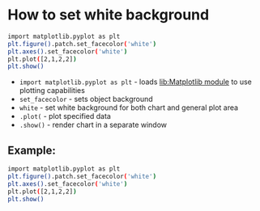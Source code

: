 # How to set white background

```bash
import matplotlib.pyplot as plt
plt.figure().patch.set_facecolor('white')
plt.axes().set_facecolor('white')
plt.plot([2,1,2,2])
plt.show()
```

- `import matplotlib.pyplot as plt` - loads [lib:Matplotlib module](python-matplotlib/how-to-install-matplotlib-python-lib-in-ubuntu-ubuntuversion) to use plotting capabilities
- `set_facecolor` - sets object background
- `white` - set white background for both chart and general plot area
- `.plot(` - plot specified data
- `.show()` - render chart in a separate window

## Example: 
```bash
import matplotlib.pyplot as plt
plt.figure().patch.set_facecolor('white')
plt.axes().set_facecolor('white')
plt.plot([2,1,2,2])
plt.show()
```

